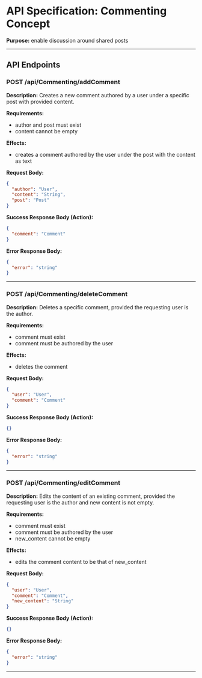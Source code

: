 # API Specification: Commenting Concept

**Purpose:** enable discussion around shared posts

---

## API Endpoints

### POST /api/Commenting/addComment

**Description:** Creates a new comment authored by a user under a specific post with provided content.

**Requirements:**
- author and post must exist
- content cannot be empty

**Effects:**
- creates a comment authored by the user under the post with the content as text

**Request Body:**
```json
{
  "author": "User",
  "content": "String",
  "post": "Post"
}
```

**Success Response Body (Action):**
```json
{
  "comment": "Comment"
}
```

**Error Response Body:**
```json
{
  "error": "string"
}
```
---

### POST /api/Commenting/deleteComment

**Description:** Deletes a specific comment, provided the requesting user is the author.

**Requirements:**
- comment must exist
- comment must be authored by the user

**Effects:**
- deletes the comment

**Request Body:**
```json
{
  "user": "User",
  "comment": "Comment"
}
```

**Success Response Body (Action):**
```json
{}
```

**Error Response Body:**
```json
{
  "error": "string"
}
```
---

### POST /api/Commenting/editComment

**Description:** Edits the content of an existing comment, provided the requesting user is the author and new content is not empty.

**Requirements:**
- comment must exist
- comment must be authored by the user
- new_content cannot be empty

**Effects:**
- edits the comment content to be that of new_content

**Request Body:**
```json
{
  "user": "User",
  "comment": "Comment",
  "new_content": "String"
}
```

**Success Response Body (Action):**
```json
{}
```

**Error Response Body:**
```json
{
  "error": "string"
}
```
---
